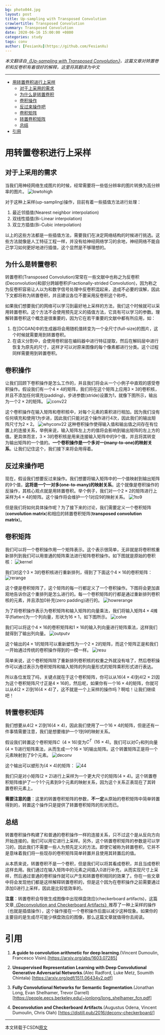```yaml
---
bg: photo044.jpg
layout: post
title: Up-sampling with Transposed Convolution
crawlertitle: Transposed Convolution
summary: Transposed Convolution
date: 2020-06-16 15:00:00 +0800
categories: study
tags: conv
author: [FesianXu](https://github.com/FesianXu)
---
```


*本文翻译自[《Up-sampling with Transposed Convolution》](https://towardsdatascience.com/up-sampling-with-transposed-convolution-9ae4f2df52d0)，这篇文章对转置卷积和反卷积有着很好的解释，这里将其翻译为中文*

---

- [用转置卷积进行上采样](#用转置卷积进行上采样)
  - [对于上采用的需求](#对于上采用的需求)
  - [为什么是转置卷积](#为什么是转置卷积)
  - [卷积操作](#卷积操作)
  - [反过来操作吧](#反过来操作吧)
  - [卷积矩阵](#卷积矩阵)
  - [转置卷积矩阵](#转置卷积矩阵)
  - [总结](#总结)
- [引用](#引用)

# 用转置卷积进行上采样

## 对于上采用的需求
当我们用神经网络生成图片的时候，经常需要将一些低分辨率的图片转换为高分辨率的图片。
![lowtohigh](https://i.loli.net/2020/06/16/H6P71azZDhWcFS5.png)

对于这种上采样(up-sampling)操作，目前有着一些插值方法进行处理：

1. 最近邻插值(Nearest neighbor interpolation)
2. 双线性插值(Bi-Linear interpolation)
3. 双立方插值(Bi-Cubic interpolation)

以上的这些方法都是一些插值方法，需要我们在决定网络结构的时候进行挑选。这些方法就像是人工特征工程一样，并没有给神经网络学习的余地，神经网络不能自己学习如何更好地进行插值，这个显然是不够理想的。

## 为什么是转置卷积
转置卷积(Transposed Convolution)常常在一些文献中也称之为反卷积(Deconvolution)和部分跨越卷积(Fractionally-strided Convolution)，因为称之为反卷积容易让人以为和数字信号处理中反卷积混起来，造成不必要的误解，因此下文都将称为转置卷积，并且建议各位不要采用反卷积这个称呼。

如果我们想要我们的网络可以学习到最好地上采样的方法，我们这个时候就可以采用转置卷积。这个方法不会使用预先定义的插值方法，它具有可以学习的参数。理解转置卷积这个概念是很重要的，因为它在若干重要的文献中都有所应用，如：

1. 在[DCGAN]中的生成器将会用随机值转变为一个全尺寸(full-size)的图片，这个时候就需要用到转置卷积。
2. 在语义分割中，会使用卷积层在编码器中进行特征提取，然后在解码层中进行恢复为原先的尺寸，这样才可以对原来图像的每个像素都进行分类。这个过程同样需要用到转置卷积。

## 卷积操作
让我们回顾下卷积操作是怎么工作的，并且我们将会从一个小例子中直观的感受卷积操作。假设我们有一个$4 \times 4$的矩阵，我们将在这个矩阵上应用$3 \times 3$的卷积核，并且不添加任何填充(padding)，步进参数(stride)设置为1，就像下图所示，输出为一个$2 \times 2$的矩阵。
![conv22](https://i.loli.net/2020/06/16/ejG7EFpY9Hrzmot.png)

这个卷积操作在输入矩阵和卷积核中，对每个元素的乘积进行相加。因为我们没有任何填充和使用1为步进，因此我们只能对这个操作进行4次，因此我们的输出矩阵尺寸为$2 \times 2$。
![whyconv22](https://i.loli.net/2020/06/16/4SI6ihCpw7G1rl3.png)
这种卷积操作使得输入值和输出值之间存在有位置上的连接关系，举例来说，输入矩阵左上方的值将会影响到输出矩阵的左上方的值。更具体而言，$3 \times 3$的卷积核是用来连接输入矩阵中的9个值，并且将其转变为输出矩阵的一个值的。**一个卷积操作是一个多对一(many-to-one)的映射关系**。让我们记住这个，我们接下来将会用得着。

## 反过来操作吧
现在，假设我们想要反过来操作。我们想要将输入矩阵中的一个值映射到输出矩阵的9个值，**这将是一个一对多(one-to-many)的映射关系**。这个就像是卷积操作的反操作，其核心观点就是用转置卷积。举个例子，我们对一个$2 \times 2$的矩阵进行上采样为$4 \times 4$的矩阵。这个操作将会维护一个1对应9的映射关系。
![1to9](https://i.loli.net/2020/06/16/Ag6i3UesmNSR9Z8.png)

但是我们将如何具体操作呢？为了接下来的讨论，我们需要定义一个卷积矩阵(**convolution matrix**)和相应的转置卷积矩阵(**transposed convolution matrix**)。

## 卷积矩阵
我们可以将一个卷积操作用一个矩阵表示。这个表示很简单，无非就是将卷积核重新排列到我们可以用普通的矩阵乘法进行矩阵卷积操作。如下图就是原始的卷积核：
![kernel](https://i.loli.net/2020/06/16/R1FY7C5NjQducGa.png)

我们对这个$3 \times 3$的卷积核进行重新排列，得到了下面这个$4 \times 16$的卷积矩阵：
![rerange](https://i.loli.net/2020/06/16/pOi2PB3HnNg4bTD.png)

这个便是卷积矩阵了，这个矩阵的每一行都定义了一个卷积操作。下图将会更加直观地告诉你这个重排列是怎么进行的。每一个卷积矩阵的行都是通过重新排列卷积核的元素，并且添加0补充(zero padding)进行的。
![howrerange](https://i.loli.net/2020/06/16/rXLz5fnIWgKUvZy.png)

为了将卷积操作表示为卷积矩阵和输入矩阵的向量乘法，我们将输入矩阵$4 \times 4$摊平(flatten)为一个列向量，形状为$16 \times 1$，如下图所示。
![colve](https://i.loli.net/2020/06/16/wazgDF47sdG8fmX.png)

我们可以将这个$4 \times 16$的卷积矩阵和$1 \times 16$的输入列向量进行矩阵乘法，这样我们就得到了输出列向量。
![outputv](https://i.loli.net/2020/06/16/mPu7in1jAqfZNve.png)

这个输出的$4 \times 1$的矩阵可以重新塑性为一个$2 \times 2$的矩阵，而这个矩阵正是和我们一开始通过传统的卷积操作得到的一模一样。
![resu](https://i.loli.net/2020/06/16/rzMKw3vR1ylSTe7.png)

简单来说，这个卷积矩阵除了重新排列卷积核的权重之外就没有啥了，然后卷积操作可以通过表示为卷积矩阵和输入矩阵的列向量形式的矩阵乘积形式进行表达。

所以各位发现了吗，关键点就在于这个卷积矩阵，你可以从16($4 \times 4$)到4($2 \times 2$)因为这个卷积矩阵尺寸正是$4 \times 16$的，然后呢，如果你有一个$16 \times 4$的矩阵，你就可以从4($2 \times 2$)到16($4 \times 4$)了，这不就是一个上采样的操作吗？啊哈！让我们继续吧！

## 转置卷积矩阵
我们想要从4($2 \times 2$)到16($4 \times 4$)，因此我们使用了一个$16 \times 4$的矩阵，但是还有一件事情需要注意，我们是想要维护一个1到9的映射关系。

假设我们转置这个卷积矩阵$C \ \ (4 \times 16)$变为$C^T \ \ (16 \times 4)$。我们可以对$C_T$和列向量$(4 \times 1)$进行矩阵乘法，从而生成一个$16 \times 1$的输出矩阵。这个转置矩阵正是将一个元素映射到了9个元素。
![deconv](https://i.loli.net/2020/06/16/aATwOKohsQ3JcHm.png)

这个输出可以塑形为$(4 \times 4)$的矩阵：
![44](https://i.loli.net/2020/06/16/2TGtg168AvdZMDq.png)

我们只是对小矩阵$(2 \times 2)$进行上采样为一个更大尺寸的矩阵$(4 \times 4)$。这个转置卷积矩阵维护了一个1个元素到9个元素的映射关系，因为这个关系正表现在了其转置卷积元素上。

**需要注意的是**：这里的转置卷积矩阵的参数，**不一定**从原始的卷积矩阵中简单转置得到的，转置这个操作只是提供了转置卷积矩阵的形状而已。


## 总结
转置卷积操作构建了和普通的卷积操作一样的连接关系，只不过这个是从反向方向开始连接的。我们可以用它进行上采样。另外，这个转置卷积矩阵的参数是可以学习的，因此我们不需要一些人为预先定义的方法。即使它被称为转置卷积，它并不是意味着我们将一些现存的卷积矩阵简单转置并且使用其转置后的值。

从本质来说，转置卷积不是一个卷积，但是我们可以将其看成卷积，并且当成卷积这样去用。我们通过在输入矩阵中的元素之间插入0进行补充，从而实现尺寸上采样，然后通过普通的卷积操作就可以产生和转置卷积相同的效果了。你在一些文章中将会发现他们都是这样解释转置卷积的，但是这个因为在卷积操作之前需要通过添加0进行上采样，因此是比较低效率的。

**注意**：转置卷积会导致生成图像中出现棋盘效应(checkerboard artifacts)，这篇文章[《Deconvolution and Checkerboard Artifacts》](https://distill.pub/2016/deconv-checkerboard/)推荐了一种上采样的操作（也就是插值操作），这个操作接在一个卷积操作后面以减少这种现象。如果你的主要目的是生成尽可能少棋盘效应的图像，那么这篇文章就值得你去阅读。



# 引用

1. **A guide to convolution arithmetic for deep learning**.(Vincent Dumoulin, Francesco Visin).[https://arxiv.org/abs/1603.07285]

2. **Unsupervised Representation Learning with Deep Convolutional Generative Adversarial Networks**.(Alec Radford, Luke Metz, Soumith Chintala)
[https://arxiv.org/pdf/1511.06434v2.pdf]

3. **Fully Convolutional Networks for Semantic Segmentation**.(Jonathan Long, Evan Shelhamer, Trevor Darrell)
[https://people.eecs.berkeley.edu/~jonlong/long_shelhamer_fcn.pdf]

4. **Deconvolution and Checkerboard Artifacts**.(Augustus Odena, Vincent Dumoulin, Chris Olah)
[https://distill.pub/2016/deconv-checkerboard/]


---

本文转载于CSDN[原文](https://blog.csdn.net/LoseInVain/article/details/81098502)